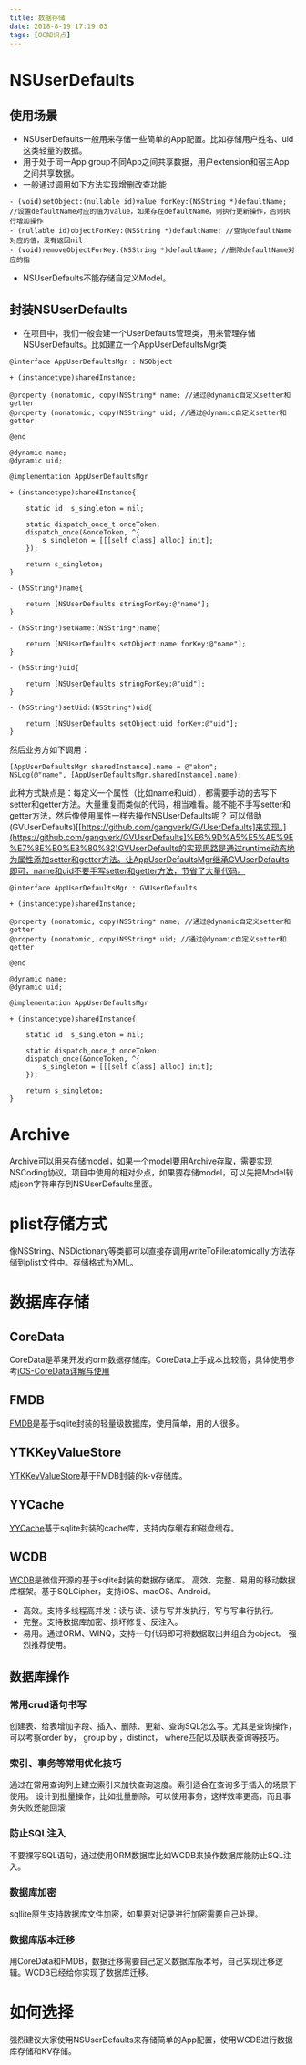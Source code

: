 ```yaml
---
title: 数据存储
date: 2018-8-19 17:19:03
tags: [OC知识点]
---
```

<meta name="referrer" content="no-referrer"/>

# NSUserDefaults

## 使用场景

*   NSUserDefaults一般用来存储一些简单的App配置。比如存储用户姓名、uid这类轻量的数据。
*   用于处于同一App group不同App之间共享数据，用户extension和宿主App之间共享数据。
*   一般通过调用如下方法实现增删改查功能
<!-- more -->

```
- (void)setObject:(nullable id)value forKey:(NSString *)defaultName; //设置defaultName对应的值为value，如果存在defaultName，则执行更新操作，否则执行增加操作
- (nullable id)objectForKey:(NSString *)defaultName; //查询defaultName对应的值，没有返回nil
- (void)removeObjectForKey:(NSString *)defaultName; //删除defaultName对应的指

```

*   NSUserDefaults不能存储自定义Model。

## 封装NSUserDefaults

*   在项目中，我们一般会建一个UserDefaults管理类，用来管理存储NSUserDefaults。比如建立一个AppUserDefaultsMgr类

```
@interface AppUserDefaultsMgr : NSObject

+ (instancetype)sharedInstance;

@property (nonatomic, copy)NSString* name; //通过@dynamic自定义setter和getter
@property (nonatomic, copy)NSString* uid; //通过@dynamic自定义setter和getter

@end

@dynamic name; 
@dynamic uid;

@implementation AppUserDefaultsMgr

+ (instancetype)sharedInstance{

    static id  s_singleton = nil;

    static dispatch_once_t onceToken;
    dispatch_once(&onceToken, ^{
        s_singleton = [[[self class] alloc] init];
    });

    return s_singleton;
}

- (NSString*)name{

    return [NSUserDefaults stringForKey:@"name"];
}

- (NSString*)setName:(NSString*)name{

    return [NSUserDefaults setObject:name forKey:@"name"];
}

- (NSString*)uid{

    return [NSUserDefaults stringForKey:@"uid"];
}

- (NSString*)setUid:(NSString*)uid{

    return [NSUserDefaults setObject:uid forKey:@"uid"];
}

```

然后业务方如下调用：

```
[AppUserDefaultsMgr sharedInstance].name = @"akon";
NSLog(@"name", [AppUserDefaultsMgr.sharedInstance].name);

```

此种方式缺点是：每定义一个属性（比如name和uid），都需要手动的去写下setter和getter方法。大量重复而类似的代码，相当难看。能不能不手写setter和getter方法，然后像使用属性一样去操作NSUserDefaults呢？
可以借助(GVUserDefaults)[[https://github.com/gangverk/GVUserDefaults]来实现。](https://github.com/gangverk/GVUserDefaults]%E6%9D%A5%E5%AE%9E%E7%8E%B0%E3%80%82)GVUserDefaults的实现思路是通过runtime动态地为属性添加setter和getter方法。让AppUserDefaultsMgr继承GVUserDefaults即可，name和uid不要手写setter和getter方法，节省了大量代码。

```
@interface AppUserDefaultsMgr : GVUserDefaults

+ (instancetype)sharedInstance;

@property (nonatomic, copy)NSString* name; //通过@dynamic自定义setter和getter
@property (nonatomic, copy)NSString* uid; //通过@dynamic自定义setter和getter

@end

@dynamic name; 
@dynamic uid;

@implementation AppUserDefaultsMgr

+ (instancetype)sharedInstance{

    static id  s_singleton = nil;

    static dispatch_once_t onceToken;
    dispatch_once(&onceToken, ^{
        s_singleton = [[[self class] alloc] init];
    });

    return s_singleton;
}

```

# Archive

Archive可以用来存储model，如果一个model要用Archive存取，需要实现NSCoding协议。项目中使用的相对少点，如果要存储model，可以先把Model转成json字符串存到NSUserDefaults里面。

# plist存储方式

像NSString、NSDictionary等类都可以直接存调用writeToFile:atomically:方法存储到plist文件中。存储格式为XML。

# 数据库存储

## CoreData

CoreData是苹果开发的orm数据存储库。CoreData上手成本比较高，具体使用参考[iOS-CoreData详解与使用](https://juejin.cn/post/6844903805369188366)

## FMDB

[FMDB](https://github.com/ccgus/fmdb)是基于sqlite封装的轻量级数据库，使用简单，用的人很多。

## YTKKeyValueStore

[YTKKeyValueStore](https://github.com/yuantiku/YTKKeyValueStore)基于FMDB封装的k-v存储库。

## YYCache

[YYCache](https://github.com/ibireme/YYCache)基于sqlite封装的cache库，支持内存缓存和磁盘缓存。

## WCDB

[WCDB](https://github.com/Tencent/wcdb)是微信开源的基于sqlite封装的数据存储库。
高效、完整、易用的移动数据库框架。基于SQLCipher，支持iOS、macOS、Android。

*   高效。支持多线程高并发：读与读、读与写并发执行，写与写串行执行。
*   完整。支持数据库加密、损坏修复、反注入。
*   易用。通过ORM、WINQ，支持一句代码即可将数据取出并组合为object。
    强烈推荐使用。

## 数据库操作

### 常用crud语句书写

创建表、给表增加字段、插入、删除、更新、查询SQL怎么写。尤其是查询操作，可以考察order by， group by ，distinct， where匹配以及联表查询等技巧。

### 索引、事务等常用优化技巧

通过在常用查询列上建立索引来加快查询速度。索引适合在查询多于插入的场景下使用。
设计到批量操作，比如批量删除，可以使用事务，这样效率更高，而且事务失败还能回滚

### 防止SQL注入

不要裸写SQL语句，通过使用ORM数据库比如WCDB来操作数据库能防止SQL注入。

### 数据库加密

sqllite原生支持数据库文件加密，如果要对记录进行加密需要自己处理。

### 数据库版本迁移

用CoreData和FMDB，数据迁移需要自己定义数据库版本号，自己实现迁移逻辑。WCDB已经给你实现了数据库迁移。

# 如何选择

强烈建议大家使用NSUserDefaults来存储简单的App配置，使用WCDB进行数据库存储和KV存储。
